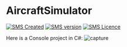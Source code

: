  # AircraftSimulator
 [![SMS Created](https://img.shields.io/badge/Created-February%202019-blue.svg)](#)
 [![SMS version](https://img.shields.io/badge/ConsoleApplication-orange.svg)](#)
 [![SMS Licence](https://img.shields.io/badge/Language-Csharp-brightgreen.svg)](#)

 Here is a Console project in C#: 
![capture](https://user-images.githubusercontent.com/37344605/53612301-000a8e80-3bfc-11e9-83b6-47a31df6e489.PNG)
